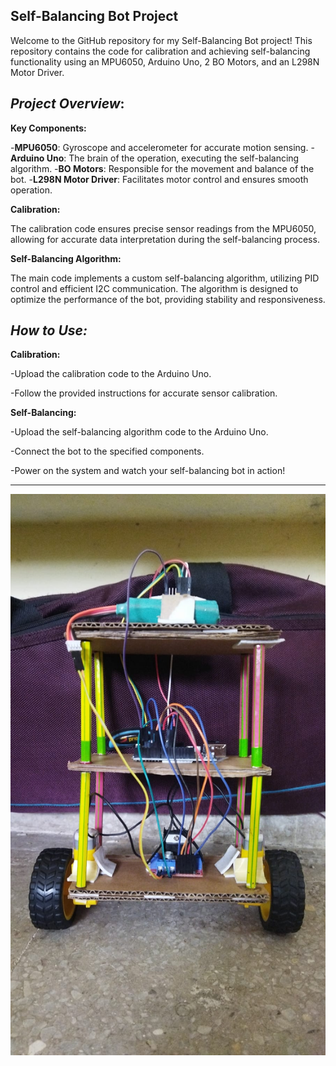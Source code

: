 **Self-Balancing Bot Project**
---
Welcome to the GitHub repository for my Self-Balancing Bot project! This repository contains the code for calibration and achieving self-balancing functionality using an MPU6050, Arduino Uno, 2 BO Motors, and an L298N Motor Driver.

*Project Overview*:
---

**Key Components:**

-**MPU6050**: Gyroscope and accelerometer for accurate motion sensing.
-**Arduino Uno**: The brain of the operation, executing the self-balancing algorithm.
-**BO Motors**: Responsible for the movement and balance of the bot.
-**L298N Motor Driver**: Facilitates motor control and ensures smooth operation.

**Calibration:**

The calibration code ensures precise sensor readings from the MPU6050, allowing for accurate data interpretation during the self-balancing process.

**Self-Balancing Algorithm:**

The main code implements a custom self-balancing algorithm, utilizing PID control and efficient I2C communication. The algorithm is designed to optimize the performance of the bot, providing stability and responsiveness.

*How to Use:*
---
**Calibration:**

-Upload the calibration code to the Arduino Uno.

-Follow the provided instructions for accurate sensor calibration.

**Self-Balancing:**

-Upload the self-balancing algorithm code to the Arduino Uno.

-Connect the bot to the specified components.

-Power on the system and watch your self-balancing bot in action!

---
![Alt Text](https://github.com/agrpranjal07/Self_Balancing_Bot/blob/main/self_bal_bot.jpg?raw=true)
